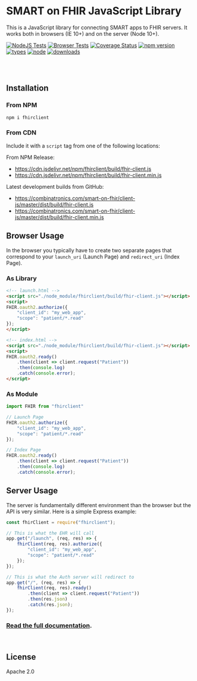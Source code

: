 SMART on FHIR JavaScript Library
================================

This is a JavaScript library for connecting SMART apps to FHIR servers.
It works both in browsers (IE 10+) and on the server (Node 10+).


[![NodeJS Tests](https://github.com/smart-on-fhir/client-js/actions/workflows/node.yml/badge.svg?branch=master)](https://github.com/smart-on-fhir/client-js/actions/workflows/node.yml)
[![Browser Tests](https://github.com/smart-on-fhir/client-js/actions/workflows/browser.yml/badge.svg?branch=master)](https://github.com/smart-on-fhir/client-js/actions/workflows/browser.yml)
[![Coverage Status](https://coveralls.io/repos/github/smart-on-fhir/client-js/badge.svg?branch=master)](https://coveralls.io/github/smart-on-fhir/client-js?branch=master)
[![npm version](https://badge.fury.io/js/fhirclient.svg)](https://badge.fury.io/js/fhirclient)
[![types](https://badgen.net/npm/types/fhirclient)](https://badgen.net/npm/types/fhirclient)
[![node](https://badgen.net/npm/node/fhirclient)](https://badgen.net/npm/node/fhirclient)
[![downloads](https://badgen.net/npm/dt/fhirclient)](https://www.npmtrends.com/fhirclient)


<br/><br/>


## Installation

### From NPM
```sh
npm i fhirclient
```
### From CDN
Include it with a `script` tag from one of the following locations:

From NPM Release:
- https://cdn.jsdelivr.net/npm/fhirclient/build/fhir-client.js
- https://cdn.jsdelivr.net/npm/fhirclient/build/fhir-client.min.js

Latest development builds from GitHub:
- https://combinatronics.com/smart-on-fhir/client-js/master/dist/build/fhir-client.js
- https://combinatronics.com/smart-on-fhir/client-js/master/dist/build/fhir-client.min.js


## Browser Usage

In the browser you typically have to create two separate pages that correspond to your
`launch_uri` (Launch Page) and `redirect_uri` (Index Page).

### As Library

```html
<!-- launch.html -->
<script src="./node_module/fhirclient/build/fhir-client.js"></script>
<script>
FHIR.oauth2.authorize({
    "client_id": "my_web_app",
    "scope": "patient/*.read"
});
</script>

<!-- index.html -->
<script src="./node_module/fhirclient/build/fhir-client.js"></script>
<script>
FHIR.oauth2.ready()
    .then(client => client.request("Patient"))
    .then(console.log)
    .catch(console.error);
</script>
```

### As Module
```js
import FHIR from "fhirclient"

// Launch Page
FHIR.oauth2.authorize({
    "client_id": "my_web_app",
    "scope": "patient/*.read"
});

// Index Page
FHIR.oauth2.ready()
    .then(client => client.request("Patient"))
    .then(console.log)
    .catch(console.error);
```

## Server Usage
The server is fundamentally different environment than the browser but the
API is very similar. Here is a simple Express example:
```js
const fhirClient = require("fhirclient");

// This is what the EHR will call
app.get("/launch", (req, res) => {
    fhirClient(req, res).authorize({
        "client_id": "my_web_app",
        "scope": "patient/*.read"
    });
});

// This is what the Auth server will redirect to
app.get("/", (req, res) => {
    fhirClient(req, res).ready()
        .then(client => client.request("Patient"))
        .then(res.json)
        .catch(res.json);
});
```


### [Read the full documentation](http://docs.smarthealthit.org/client-js/).

<br/>

## License
Apache 2.0


